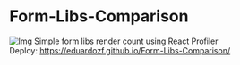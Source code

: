 # Form-Libs-Comparison

![Img](https://i.imgur.com/kHVkulC.jpg)
Simple form libs render count using React Profiler
<br/>
Deploy: https://eduardozf.github.io/Form-Libs-Comparison/
